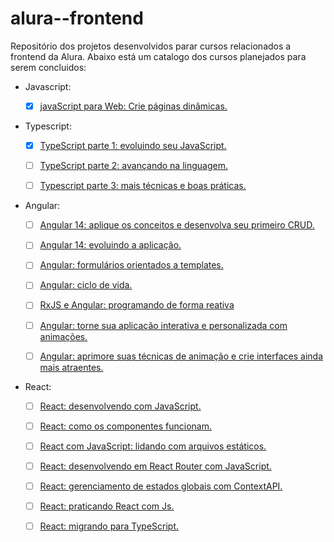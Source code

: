 # alura--frontend
Repositório dos projetos desenvolvidos parar cursos relacionados a frontend da Alura.
Abaixo está um catalogo dos cursos planejados para serem concluidos:

- Javascript:

    - [x] [javaScript para Web: Crie páginas dinâmicas.](https://cursos.alura.com.br/course/javascript-web-paginas-dinamicas)

- Typescript:

    - [x] [TypeScript parte 1: evoluindo seu JavaScript.](https://cursos.alura.com.br/course/typescript-evoluindo-javascript)

    - [ ] [TypeScript parte 2: avançando na linguagem.](https://cursos.alura.com.br/course/typescript-avancando-linguagem)

    - [ ] [Typescript parte 3: mais técnicas e boas práticas.](https://cursos.alura.com.br/course/typescript-tecnicas-boas-praticas)

- Angular:
    - [ ] [Angular 14: aplique os conceitos e desenvolva seu primeiro CRUD.](https://cursos.alura.com.br/course/angular-explorando-framework)

    - [ ] [Angular 14: evoluindo a aplicação.](https://cursos.alura.com.br/course/angular-evoluindo-aplicacao)

    - [ ] [Angular: formulários orientados a templates.](https://cursos.alura.com.br/course/angular-formularios-orientados-templates)

    - [ ] [Angular: ciclo de vida.](https://cursos.alura.com.br/course/angular-ciclo-vida)

    - [ ] [RxJS e Angular: programando de forma reativa](https://cursos.alura.com.br/course/rxjs-angular-programando-forma-reativa)

    - [ ] [Angular: torne sua aplicação interativa e personalizada com animações.](https://cursos.alura.com.br/course/angular-aplicacao-interativa-personalizada-animacoes)

    - [ ] [Angular: aprimore suas técnicas de animação e crie interfaces ainda mais atraentes.](https://cursos.alura.com.br/course/angular-tecnicas-animacao-interfaces-atraentes)

- React:

    - [ ] [React: desenvolvendo com JavaScript.](https://cursos.alura.com.br/course/react-desenvolvendo-javascript)

    - [ ] [React: como os componentes funcionam.](https://cursos.alura.com.br/course/react-componentes-funcionam)

    - [ ] [React com JavaScript: lidando com arquivos estáticos.](https://cursos.alura.com.br/course/react-javascript-arquivos-estaticos)

    - [ ] [React: desenvolvendo em React Router com JavaScript.](https://cursos.alura.com.br/course/React-desenvolvendo-react-router-javaScript)

    - [ ] [React: gerenciamento de estados globais com ContextAPI.](https://cursos.alura.com.br/course/react-context-estados-globais-contextapi)

    - [ ] [React: praticando React com Js.](https://cursos.alura.com.br/course/react-praticando-react-js)

    - [ ] [React: migrando para TypeScript.](https://cursos.alura.com.br/course/react-migrando-typescript)